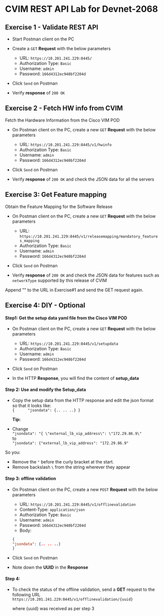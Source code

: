 # CVIM REST API Lab for Devnet-2068

## Exercise 1 - Validate REST API

* Start Postman client on the PC
* Create a `GET` **Request** with the below parameters
	* URL: `https://10.201.241.229:8445/`
	* Authorization Type: `Basic`
	* Username: `admin`
	* Password: `166d4312ec940bf2204d`

* Click `Send` on Postman
* Verify **response** of `200 OK` 
 
## Exercise 2 - Fetch HW info from CVIM

Fetch the Hardware Information from the Cisco VIM POD

* On Postman client on the PC, create a new `GET` **Request** with the below parameters

	* URL: `https://10.201.241.229:8445/v1/hwinfo`
	* Authorization Type: `Basic`
	* Username: `admin`
	* Password: `166d4312ec940bf2204d`

* Click `Send` on Postman
* Verify **response** of `200 OK` and check the JSON data for all the servers

## Exercise 3: Get Feature mapping
 
Obtain the Feature Mapping for the Software Release

* On Postman client on the PC, create a new `GET` **Request** with the below parameters

	* URL: `https://10.201.241.229:8445/v1/releasemapping/mandatory_features_mapping`
	* Authorization Type: `Basic`
	* Username: `admin`
	* Password: `166d4312ec940bf2204d`

* Click `Send` on Postman
* Verify **response** of `200 OK` and check the JSON data for features such as `networkType` supported by this release of CVIM

Append "" to the URL in Exercise#1 and send the GET request again.



## Exercise 4: DIY - Optional


#### Step1: Get the setup data yaml file from the Cisco VIM POD

* On Postman client on the PC, create a new `GET` **Request** with the below parameters

	* URL: `https://10.201.241.229:8445/v1/setupdata`
	* Authorization Type: `Basic`
	* Username: `admin`
	* Password: `166d4312ec940bf2204d`

* Click `Send` on Postman

* In the HTTP **Response**, you will find the content of **setup_data**


#### Step 2: Use and modify the Setup_data

* Copy the setup data from the HTTP response and edit the json format so that it looks like:  
`{      "jsondata": {.. .. ..} }`

	**Tip:** 

* Change  
`"jsondata": "{ \"external_lb_vip_address\": \"172.29.86.9\"`  
to  
`"jsondata": {"external_lb_vip_address": "172.29.86.9"`

So you:

* Remove the `"` before the curly bracket at the start. 
* Remove backslash `\` from the string wherever they appear


#### Step 3: offline validation

* On Postman client on the PC, create a new `POST` **Request** with the below parameters

	* URL: `https://10.201.241.229:8445/v1/offlinevalidation`
	* Content-Type: `application/json`
	* Authorization Type: `Basic`
	* Username: `admin`
	* Password: `166d4312ec940bf2204d`
	* Body:   
	
	~~~ json
	{  
	"jsondata": {.. .. ..}  
	}
	~~~

* Click `Send` on Postman
* Note down the **UUID** in the **Response**

#### Step 4:  

* To check the status of the offline validation, send a **GET** request to the following URL
`https://10.201.241.229:8445/v1/offlinevalidation/{uuid}`

  where {uuid} was received as per step 3

